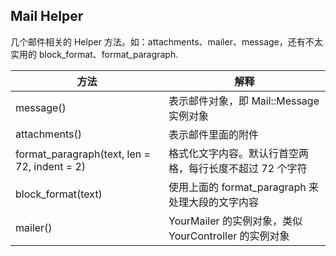 ## Mail Helper

几个邮件相关的 Helper 方法。如：attachments、mailer、message，还有不太实用的 block_format、format_paragraph.


| 方法 | 解释 |
| -- | -- |
| message() | 表示邮件对象，即 Mail::Message 实例对象 |
| attachments() | 表示邮件里面的附件 |
| format_paragraph(text, len = 72, indent = 2) | 格式化文字内容。默认行首空两格，每行长度不超过 72 个字符 |
| block_format(text) | 使用上面的 format_paragraph 来处理大段的文字内容 |
| mailer() | YourMailer 的实例对象，类似 YourController 的实例对象 |
